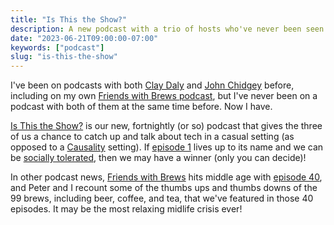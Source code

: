 ```yaml
---
title: "Is This the Show?"
description: A new podcast with a trio of hosts who've never been seen in the same room together before.
date: "2023-06-21T09:00:00-07:00"
keywords: ["podcast"]
slug: "is-this-the-show"
---
```


I've been on podcasts with both [Clay Daly](https://mastodon.art/@cwdaly) and [John Chidgey](https://engineered.space/users/chidgey) before, including on my own [Friends with Brews podcast](https://friendswithbrews.com), but I've never been on a podcast with both of them at the same time before. Now I have.

[Is This the Show?](https://isthistheshow.cyou) is our new, fortnightly (or so) podcast that gives the three of us a chance to catch up and talk about tech in a casual setting (as opposed to a [Causality](https://engineered.network/causality/) setting). If [episode 1](https://isthistheshow.cyou/2023/05/01/1/) lives up to its name and we can be [socially tolerated](https://isthistheshow.cyou/2023/05/01/1/), then we may have a winner (only you can decide)!

In other podcast news, [Friends with Brews](https://friendswithbrews.com) hits middle age with [episode 40](https://friendswithbrews.com/40/), and Peter and I recount some of the thumbs ups and thumbs downs of the 99 brews, including beer, coffee, and tea, that we've featured in those 40 episodes. It may be the most relaxing midlife crisis ever!
